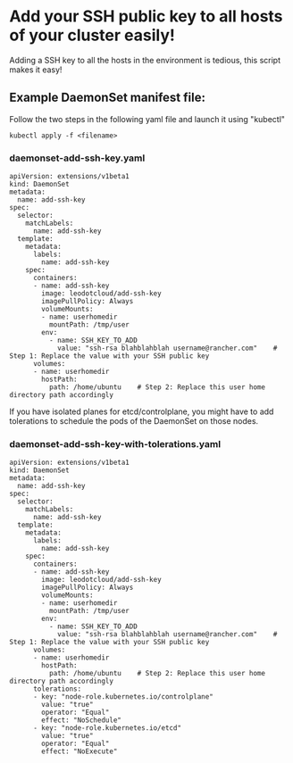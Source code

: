 # Add your SSH public key to all hosts of your cluster easily!

Adding a SSH key to all the hosts in the environment is tedious, this script makes it easy!


## Example DaemonSet manifest file:

Follow the two steps in the following yaml file and launch it using "kubectl"

`kubectl apply -f <filename>`


### daemonset-add-ssh-key.yaml

```
apiVersion: extensions/v1beta1
kind: DaemonSet
metadata:
  name: add-ssh-key
spec:
  selector:
    matchLabels:
      name: add-ssh-key
  template:
    metadata:
      labels:
        name: add-ssh-key
    spec:
      containers:
      - name: add-ssh-key
        image: leodotcloud/add-ssh-key
        imagePullPolicy: Always
        volumeMounts:
        - name: userhomedir
          mountPath: /tmp/user
        env:
          - name: SSH_KEY_TO_ADD
            value: "ssh-rsa blahblahblah username@rancher.com"    # Step 1: Replace the value with your SSH public key
      volumes:
      - name: userhomedir
        hostPath:
          path: /home/ubuntu    # Step 2: Replace this user home directory path accordingly
```


If you have isolated planes for etcd/controlplane, you might have to add tolerations to schedule the pods of the DaemonSet on those nodes.

### daemonset-add-ssh-key-with-tolerations.yaml

```
apiVersion: extensions/v1beta1
kind: DaemonSet
metadata:
  name: add-ssh-key
spec:
  selector:
    matchLabels:
      name: add-ssh-key
  template:
    metadata:
      labels:
        name: add-ssh-key
    spec:
      containers:
      - name: add-ssh-key
        image: leodotcloud/add-ssh-key
        imagePullPolicy: Always
        volumeMounts:
        - name: userhomedir
          mountPath: /tmp/user
        env:
          - name: SSH_KEY_TO_ADD
            value: "ssh-rsa blahblahblah username@rancher.com"    # Step 1: Replace the value with your SSH public key
      volumes:
      - name: userhomedir
        hostPath:
          path: /home/ubuntu    # Step 2: Replace this user home directory path accordingly
      tolerations:
      - key: "node-role.kubernetes.io/controlplane"
        value: "true"
        operator: "Equal"
        effect: "NoSchedule"
      - key: "node-role.kubernetes.io/etcd"
        value: "true"
        operator: "Equal"
        effect: "NoExecute"
```
